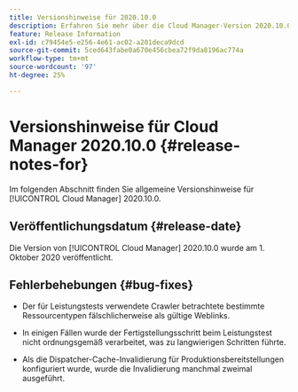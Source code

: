 ```yaml
---
title: Versionshinweise für 2020.10.0
description: Erfahren Sie mehr über die Cloud Manager-Version 2020.10.0.
feature: Release Information
exl-id: c79454e5-e256-4e61-ac02-a201deca9dcd
source-git-commit: 5ced643fabe0a670e456cbea72f9da8196ac774a
workflow-type: tm+mt
source-wordcount: '97'
ht-degree: 25%

---
```


# Versionshinweise für Cloud Manager 2020.10.0 {#release-notes-for}

Im folgenden Abschnitt finden Sie allgemeine Versionshinweise für [!UICONTROL Cloud Manager] 2020.10.0.

## Veröffentlichungsdatum {#release-date}

Die Version von [!UICONTROL Cloud Manager] 2020.10.0 wurde am 1. Oktober 2020 veröffentlicht.

## Fehlerbehebungen {#bug-fixes}

* Der für Leistungstests verwendete Crawler betrachtete bestimmte Ressourcentypen fälschlicherweise als gültige Weblinks.

* In einigen Fällen wurde der Fertigstellungsschritt beim Leistungstest nicht ordnungsgemäß verarbeitet, was zu langwierigen Schritten führte.

* Als die Dispatcher-Cache-Invalidierung für Produktionsbereitstellungen konfiguriert wurde, wurde die Invalidierung manchmal zweimal ausgeführt.

